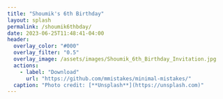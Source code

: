 ```yaml
---
title: "Shoumik's 6th Birthday"
layout: splash
permalink: /shoumik6thbday/
date: 2023-06-25T11:48:41-04:00
header:
  overlay_color: "#000"
  overlay_filter: "0.5"
  overlay_image: /assets/images/Shoumik_6th_Birthday_Invitation.jpg
  actions:
    - label: "Download"
      url: "https://github.com/mmistakes/minimal-mistakes/"
  caption: "Photo credit: [**Unsplash**](https://unsplash.com)"
---
```

